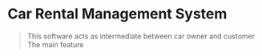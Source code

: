 # Car Rental Management System

> This  software acts as intermediate between car owner and customer
> The main feature 
